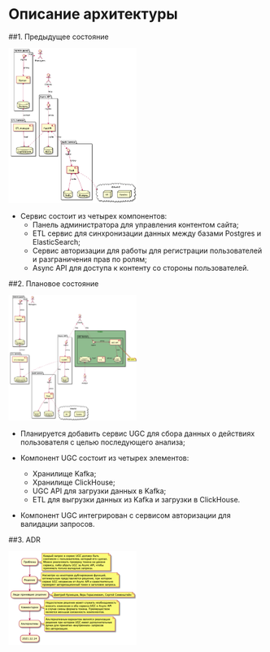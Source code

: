 # Описание архитектуры

##1. Предыдущее состояние

<img src="asis.png" width="50%" height="50%">

 - Сервис состоит из четырех компонентов:
    - Панель администратора для управления контентом сайта;
    - ETL сервис для синхронизации данных между базами Postgres и ElasticSearch;
    - Сервис авторизации для работы для регистрации пользователей и разграничения прав по ролям;
    - Async API для доступа к контенту со стороны пользователей.

##2. Плановое состояние

<img src="tobe.png" width="50%" height="50%">

- Планируется добавить сервис UGC для сбора данных о действиях пользователя с целью последующего анализа;

 - Компонент UGC состоит из четырех элементов:
    - Хранилище Kafka;
    - Хранилище ClickHouse;
    - UGC API для загрузки данных в Kafka;
    - ETL для выгрузки данных из Kafka и загрузки в ClickHouse.
 - Компонент UGC интегрирован с сервисом авторизации для валидации запросов.

##3. ADR

<img src="adr.png" width="50%" height="50%">


